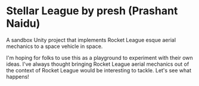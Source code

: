 # Stellar League by presh (Prashant Naidu)
A sandbox Unity project that implements Rocket League esque aerial mechanics to a space vehicle in space.

I'm hoping for folks to use this as a playground to experiment with their own ideas. I've always thought bringing Rocket League aerial mechanics out of the context of Rocket League would be interesting to tackle. Let's see what happens!
